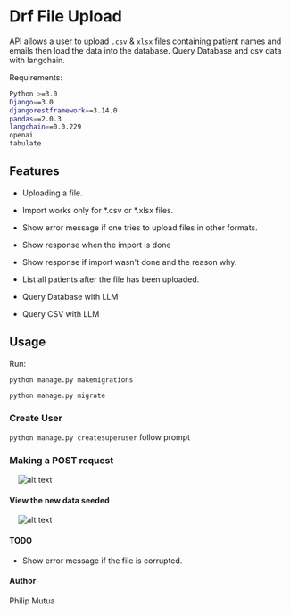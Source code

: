 # Drf File Upload

API allows a user to upload `.csv` & `xlsx` files containing patient names and emails then load the data into the database. Query Database and csv data with langchain.

Requirements:

```bash
Python >=3.0
Django==3.0
djangorestframework==3.14.0
pandas==2.0.3
langchain==0.0.229
openai
tabulate
```

## Features

- Uploading a file.

- Import works only for *.csv or *.xlsx files.

- Show error message if one tries to upload files in other formats.

- Show response when the import is done

- Show response if import wasn't done and the reason why.

- List all patients after the file has been uploaded.
- Query Database with LLM
- Query CSV with LLM

## Usage

Run:

`python manage.py makemigrations`

`python manage.py migrate`

### Create User

`python manage.py createsuperuser` follow prompt

### Making a POST request

&nbsp;
&nbsp;
![alt text](/static/postman01.PNG)

#### View the new data seeded

&nbsp;
&nbsp;
![alt text](/static/postman03.PNG)

#### TODO

- Show error message if the file is corrupted.

<!-- ### Clearing migrations

1. #### Remove the all migrations files within your project

Or if you are using a unix-like OS you can run the following script (inside your project dir):

```bash
find . -path "*/migrations/*.py" -not -name "__init__.py" -delete
find . -path "*/migrations/*.pyc"  -delete.

```

2. #### Drop the current database, or delete the db.sqlite3 if it is your case.

3. #### Create the initial migrations and generate the database schema

```bash
python manage.py makemigrations
python manage.py migrate
``` -->

#### Author

Philip Mutua

